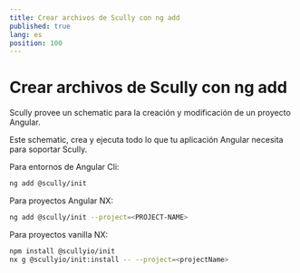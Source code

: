 ```yaml
---
title: Crear archivos de Scully con ng add
published: true
lang: es
position: 100
---
```


# Crear archivos de Scully con ng add

Scully provee un schematic para la creación y modificación de un proyecto Angular.

Este schematic, crea y ejecuta todo lo que tu aplicación Angular necesita para soportar Scully.

Para entornos de Angular Cli:

```bash
ng add @scully/init
```

Para proyectos Angular NX:

```bash
ng add @scully/init --project=<PROJECT-NAME>
```

Para proyectos vanilla NX:

```bash
npm install @scullyio/init
nx g @scullyio/init:install -- --project=<projectName>
```
